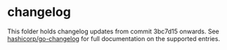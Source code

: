 # changelog

This folder holds changelog updates from commit 3bc7d15 onwards. See [hashicorp/go-changelog](https://github.com/hashicorp/go-changelog) for full documentation on the supported entries.
